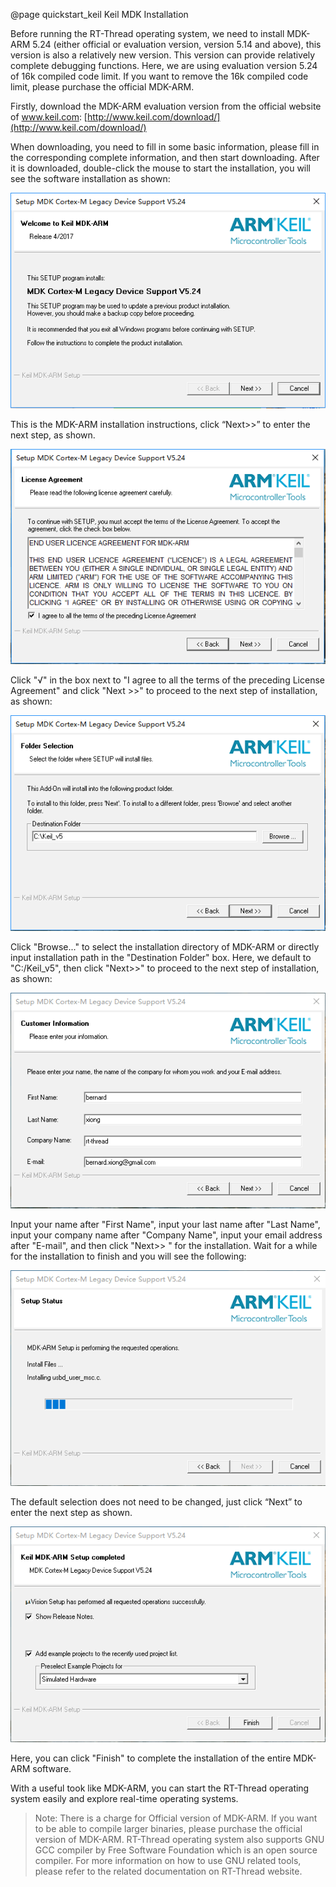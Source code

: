 @page quickstart_keil Keil MDK Installation

Before running the RT-Thread operating system, we need to install MDK-ARM 5.24 (either official or evaluation version, version 5.14 and above), this version is also a relatively new version. This version can provide relatively complete debugging functions. Here, we are using evaluation version 5.24 of 16k compiled code limit. If you want to remove the 16k compiled code limit, please purchase the official MDK-ARM.

Firstly, download the MDK-ARM evaluation version from the official website of www.keil.com:
[http://www.keil.com/download/](http://www.keil.com/download/)

When downloading, you need to fill in some basic information, please fill in the corresponding complete information, and then start downloading. After it is downloaded, double-click the mouse to start the installation, you will see the software installation as shown:

![First Step](./figures/1.png)

This is the MDK-ARM installation instructions, click “Next>>” to enter the next step, as shown.

![Second Step](./figures/2.png)

Click "√"  in the box next to "I agree to all the terms of the preceding License Agreement" and click "Next >>" to proceed to the next step of installation, as shown:

![Third Step](./figures/3.png)

Click "Browse..." to select the installation directory of MDK-ARM or directly input installation path in the "Destination Folder" box. Here, we default to "C:/Keil_v5", then click "Next>>" to proceed to the next step of installation, as shown:

![Fourth Step](./figures/4.png)

Input your name after "First Name", input your last name after "Last Name", input your company name after "Company Name", input your email address after "E-mail", and then click "Next>> " for the installation. Wait for a while for the installation to finish and you will see the following:

![Fifth Step](./figures/12.png)

The default selection does not need to be changed, just click “Next” to enter the next step as shown.

![MDK-ARM Installment Complete](./figures/13.png)

Here, you can click "Finish" to complete the installation of the entire MDK-ARM software.

With a useful took like MDK-ARM, you can start the RT-Thread operating system easily and explore real-time operating systems.

>Note: There is a charge for Official version of MDK-ARM. If you want to be able to compile larger binaries, please purchase the official version of MDK-ARM. RT-Thread operating system also supports GNU GCC compiler by Free Software Foundation which is an open source compiler. For more information on how to use GNU related tools, please refer to the related documentation on RT-Thread website.
